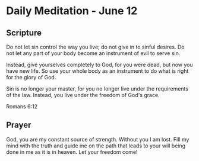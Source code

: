 # Daily Meditation - June 12

## Scripture

Do not let sin control the way you live; do not give in to sinful desires. Do
not let any part of your body become an instrument of evil to serve  sin.

Instead, give yourselves completely to God, for you were dead, but  now you have
new life. So use your whole body as an instrument to do  what is right for the
glory of God. 

Sin  is no longer your master, for you no longer live under the
requirements  of the law. Instead, you live under the freedom of God's grace.

Romans 6:12


## Prayer

God, you are my constant source of strength. Without you I am lost. Fill my
mind with the truth and guide me on the path that leads to your will being
done in me as it is in heaven.  Let your freedom come!

